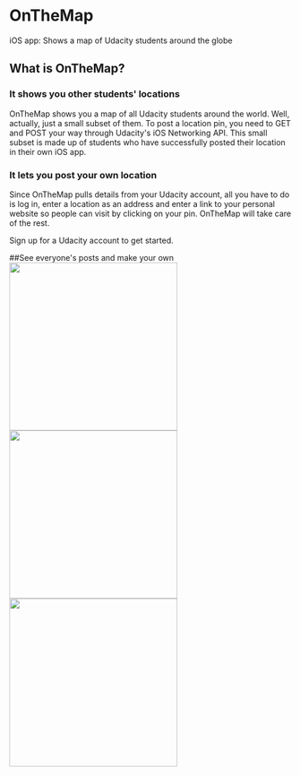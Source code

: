 # OnTheMap
iOS app: Shows a map of Udacity students around the globe

## What is OnTheMap?
### It shows you other students' locations
OnTheMap shows you a map of all Udacity students around the world.
Well, actually, just a small subset of them. To post a location pin, you need to
GET and POST your way through Udacity's iOS Networking API. This small subset
is made up of students who have successfully posted their location in their
own iOS app.
### It lets you post your own location
Since OnTheMap pulls details from your Udacity account, 
all you have to do is log in, enter a location
as an address and enter a link to your personal website so people
can visit by clicking on your pin. OnTheMap will
take care of the rest.

Sign up for a Udacity account to get started.

##See everyone's posts and make your own
<img src="https://cloud.githubusercontent.com/assets/1900909/17454642/ad03933a-5b6b-11e6-861c-bdc0eb1c3cba.jpg" width="300">
<img src="https://cloud.githubusercontent.com/assets/1900909/17454643/b0c4a7a2-5b6b-11e6-8834-d723ea855d3f.jpg" width="300">
<img src="https://cloud.githubusercontent.com/assets/1900909/17459335/f4011128-5c00-11e6-92e6-ea0611bc967d.jpg" width="300">

